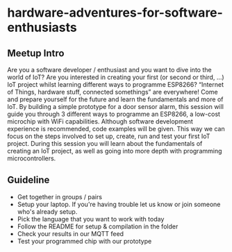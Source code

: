 # hardware-adventures-for-software-enthusiasts

## Meetup Intro 
Are you a software developer / enthusiast and you want to dive into the world of IoT? Are you interested in creating your first (or second or third, …) IoT project whilst learning different ways to programme ESP8266? “Internet of Things, hardware stuff, connected somethings” are everywhere! Come and prepare yourself for the future and learn the fundamentals and more of IoT. By building a simple prototype for a door sensor alarm, this session will guide you through 3 different ways to programme an ESP8266, a low-cost microchip with WiFi capabilities. Although software development experience is recommended, code examples will be given. This way we can focus on the steps involved to set up, create, run and test your first IoT project.  During this session you will learn about the fundamentals of creating an IoT project, as well as going into more depth with programming microcontrollers. 

## Guideline
- Get together in groups / pairs 
- Setup your laptop. If you're having trouble let us know or join someone who's already setup. 
- Pick the language that you want to work with today 
- Follow the README for setup & compilation in the folder
- Check your results in our MQTT feed 
- Test your programmed chip with our prototype 
